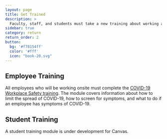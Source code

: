 ```yaml
---
layout: page
title: Get Trained
description: >
  Faculty, staff, and students must take a new training about working and learning amid COVID-19.  
sidebar: true
category: return
return_order: 2
button:
  bg: '#f78154ff'
  color: '#fff'
  icon: "book-20.svg"
---
```


## Employee Training
All employees who will be working onsite must complete the [COVID-19 Workplace Safety training](https://uc.sumtotal.host/core/pillarRedirect?relyingParty=LM&url=app%2Fmanagement%2FLMS_ActDetails.aspx%3FActivityId%3D403232%26UserMode%3D0). The module covers information about how to limit the spread of COVID-19, how to screen for symptoms, and what to do if an employee has symptoms of COVID-19. 

## Student Training
A student training module is under development for Canvas. 
